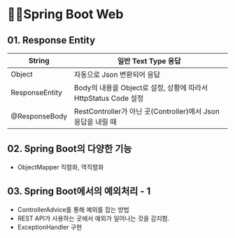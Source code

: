 # 👩‍💻Spring Boot Web

## 01. Response Entity
|String|일반 Text Type 응답|
|---|---|
|Object|자동으로 Json 변환되어 응답|
|ResponseEntity|Body의 내용을 Object로 설정, 상황에 따라서 HttpStatus Code 설정|
|@ResponseBody|RestController가 아닌 곳(Controller)에서 Json 응답을 내릴 때|

## 02. Spring Boot의 다양한 기능
- ObjectMapper 직렬화, 역직렬화

## 03. Spring Boot에서의 예외처리 - 1
- ControllerAdvice를 통해 예외를 잡는 방법
- REST API가 사용하는 곳에서 예외가 일어나는 것을 감지함.
- ExceptionHandler 구현